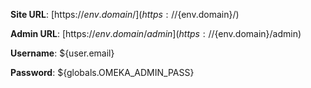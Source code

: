 **Site URL**: [https://${env.domain}/](https://${env.domain}/)

**Admin URL**: [https://${env.domain}/admin](https://${env.domain}/admin)

**Username**: ${user.email}

**Password**: ${globals.OMEKA_ADMIN_PASS}